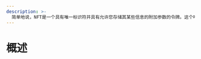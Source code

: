 ```yaml
---
description: >-
  简单地说，NFT是一个具有唯一标识符并具有允许您存储其某些信息的附加参数的令牌。这个唯一的标识符使得令牌不可替代。附加信息可以是任何信息，如文本、图像、音频和视频文件。与可替代的加密货币不同，NFT是唯一的，而且是不可互换的。由于每个比特币或以太都是统一的，实际上与其他币无法区分，你可以在加密货币交易所自由交易它们。
---
```


# 概述

